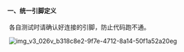 #### 一、统一引脚定义

​	各自测试时请确认好连接的引脚，防止代码跑不通。

​	![img_v3_026v_b318c8e2-9f7e-4712-8a14-50f1a52a20eg](https://harderheng-blog.oss-cn-chengdu.aliyuncs.com/blogimage/img_v3_026v_b318c8e2-9f7e-4712-8a14-50f1a52a20eg.jpg)

